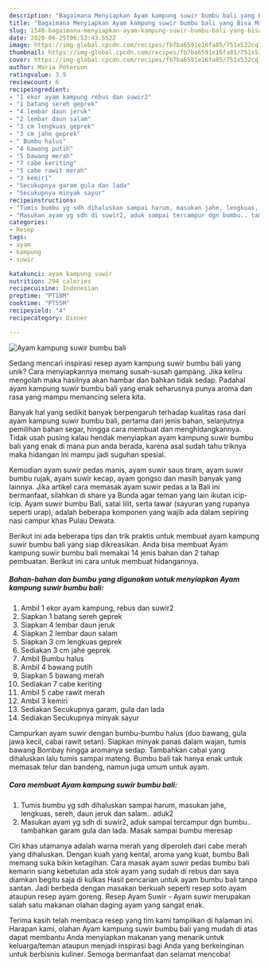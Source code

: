 ```yaml
---
description: "Bagaimana Menyiapkan Ayam kampung suwir bumbu bali yang Bisa Manjain Lidah"
title: "Bagaimana Menyiapkan Ayam kampung suwir bumbu bali yang Bisa Manjain Lidah"
slug: 1548-bagaimana-menyiapkan-ayam-kampung-suwir-bumbu-bali-yang-bisa-manjain-lidah
date: 2020-06-25T06:53:43.552Z
image: https://img-global.cpcdn.com/recipes/fb7ba6591e16fa85/751x532cq70/ayam-kampung-suwir-bumbu-bali-foto-resep-utama.jpg
thumbnail: https://img-global.cpcdn.com/recipes/fb7ba6591e16fa85/751x532cq70/ayam-kampung-suwir-bumbu-bali-foto-resep-utama.jpg
cover: https://img-global.cpcdn.com/recipes/fb7ba6591e16fa85/751x532cq70/ayam-kampung-suwir-bumbu-bali-foto-resep-utama.jpg
author: Maria Peterson
ratingvalue: 3.9
reviewcount: 6
recipeingredient:
- "1 ekor ayam kampung rebus dan suwir2"
- "1 batang sereh geprek"
- "4 lembar daun jeruk"
- "2 lembar daun salam"
- "3 cm lengkuas geprek"
- "3 cm jahe geprek"
- " Bumbu halus"
- "4 bawang putih"
- "5 bawang merah"
- "7 cabe keriting"
- "5 cabe rawit merah"
- "3 kemiri"
- "Secukupnya garam gula dan lada"
- "Secukupnya minyak sayur"
recipeinstructions:
- "Tumis bumbu yg sdh dihaluskan sampai harum, masukan jahe, lengkuas, sereh, daun jeruk dan salam.. aduk2"
- "Masukan ayam yg sdh di suwir2, aduk sampai tercampur dgn bumbu.. tambahkan garam gula dan lada. Masak sampai bumbu meresap"
categories:
- Resep
tags:
- ayam
- kampung
- suwir

katakunci: ayam kampung suwir 
nutrition: 294 calories
recipecuisine: Indonesian
preptime: "PT18M"
cooktime: "PT55M"
recipeyield: "4"
recipecategory: Dinner

---
```



![Ayam kampung suwir bumbu bali](https://img-global.cpcdn.com/recipes/fb7ba6591e16fa85/751x532cq70/ayam-kampung-suwir-bumbu-bali-foto-resep-utama.jpg)

Sedang mencari inspirasi resep ayam kampung suwir bumbu bali yang unik? Cara menyiapkannya memang susah-susah gampang. Jika keliru mengolah maka hasilnya akan hambar dan bahkan tidak sedap. Padahal ayam kampung suwir bumbu bali yang enak seharusnya punya aroma dan rasa yang mampu memancing selera kita.

Banyak hal yang sedikit banyak berpengaruh terhadap kualitas rasa dari ayam kampung suwir bumbu bali, pertama dari jenis bahan, selanjutnya pemilihan bahan segar, hingga cara membuat dan menghidangkannya. Tidak usah pusing kalau hendak menyiapkan ayam kampung suwir bumbu bali yang enak di mana pun anda berada, karena asal sudah tahu triknya maka hidangan ini mampu jadi suguhan spesial.

Kemudian ayam suwir pedas manis, ayam suwir saus tiram, ayam suwir bumbu rujak, ayam suwir kecap, ayam gongso dan masih banyak yang lainnya. Jika artikel cara memasak ayam suwir pedas a la Bali ini bermanfaat, silahkan di share ya Bunda agar teman yang lain ikutan icip-icip. Ayam suwir bumbu Bali, satai lilit, serta lawar (sayuran yang rupanya seperti urap), adalah beberapa komponen yang wajib ada dalam sepiring nasi campur khas Pulau Dewata.


Berikut ini ada beberapa tips dan trik praktis untuk membuat ayam kampung suwir bumbu bali yang siap dikreasikan. Anda bisa membuat Ayam kampung suwir bumbu bali memakai 14 jenis bahan dan 2 tahap pembuatan. Berikut ini cara untuk membuat hidangannya.

<!--inarticleads1-->

##### Bahan-bahan dan bumbu yang digunakan untuk menyiapkan Ayam kampung suwir bumbu bali:

1. Ambil 1 ekor ayam kampung, rebus dan suwir2
1. Siapkan 1 batang sereh geprek
1. Siapkan 4 lembar daun jeruk
1. Siapkan 2 lembar daun salam
1. Siapkan 3 cm lengkuas geprek
1. Sediakan 3 cm jahe geprek
1. Ambil  Bumbu halus
1. Ambil 4 bawang putih
1. Siapkan 5 bawang merah
1. Sediakan 7 cabe keriting
1. Ambil 5 cabe rawit merah
1. Ambil 3 kemiri
1. Sediakan Secukupnya garam, gula dan lada
1. Sediakan Secukupnya minyak sayur


Campurkan ayam suwir dengan bumbu-bumbu halus (duo bawang, gula jawa kecil, cabai rawit setan). Siapkan minyak panas dalam wajan, tumis bawang Bombay hingga aromanya sedap. Tambahkan cabai yang dihaluskan lalu tumis sampai mateng. Bumbu bali tak hanya enak untuk memasak telur dan bandeng, namun juga umum untuk ayam. 

<!--inarticleads2-->

##### Cara membuat Ayam kampung suwir bumbu bali:

1. Tumis bumbu yg sdh dihaluskan sampai harum, masukan jahe, lengkuas, sereh, daun jeruk dan salam.. aduk2
1. Masukan ayam yg sdh di suwir2, aduk sampai tercampur dgn bumbu.. tambahkan garam gula dan lada. Masak sampai bumbu meresap


Ciri khas utamanya adalah warna merah yang diperoleh dari cabe merah yang dihaluskan. Dengan kuah yang kental, aroma yang kuat, bumbu Bali memang suka bikin ketagihan. Cara masak ayam suwir pedas bumbu bali kemarin siang kebetulan ada stok ayam yang sudah di rebus dan saya diamkan begitu saja di kulkas Hasil pencarian untuk ayam bumbu bali tanpa santan. Jadi berbeda dengan masakan berkuah seperti resep soto ayam ataupun resep ayam goreng. Resep Ayam Suwir - Ayam suwir merupakan salah satu makanan olahan daging ayam yang sangat enak. 

Terima kasih telah membaca resep yang tim kami tampilkan di halaman ini. Harapan kami, olahan Ayam kampung suwir bumbu bali yang mudah di atas dapat membantu Anda menyiapkan makanan yang menarik untuk keluarga/teman ataupun menjadi inspirasi bagi Anda yang berkeinginan untuk berbisnis kuliner. Semoga bermanfaat dan selamat mencoba!
